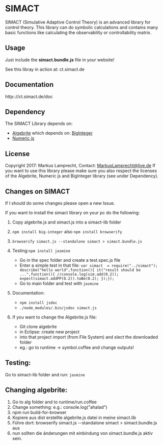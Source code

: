# SIMACT #
SIMACT (Simulative Adaptive Control Theory) is an advanced library for control theory. This library can do symbolic calculations and contains many basic functions like calculating the observability or controllability matrix.

## Usage ##
Just include the **simact.bundle.js** file in your website! 

See this libray in action at: ct.simact.de 

## Documentation ##
http:://ct.simact.de/doc

## Dependency ##
The SIMACT Library depends on:
* [Algebrite](www.algebrite.org) which depends on: [BigInteger](https://github.com/peterolson/BigInteger.js/tree/master)
* [Numeric js](www.numericjs.com)

## License ##
Copyright 2017: Markus Lamprecht, Contact: MarkusLamprecht@live.de
If you want to use this library please make sure you also respect the licenses of the Algebrite, Numeric js and BigInteger library (see under Dependency). 


## Changes on SIMACT ##

If I should do some changes please open a new Issue.

If you want to install the simact library on your pc do the following:

1. Copy algebrite.js and simact.js into a simact-lib folder

2. `npm install big-integer` also `npm install browserify`

3. `browserify simact.js --standalone simact > simact.bundle.js`

4. Testing:`npm install jasmine`
	* Go in the spec folder and create a test.spec.js file
	* Enter a simple test in that file: ```var simact  = require("../simact"); describe("hello world",function(){ it("result should be ...",function(){ //console.log(sim.add(0.2)); expect(simact.addPP(0.2)).toBe(0.2); });});```
 	* Go to main folder and test with `jasmine`

5. Documentation: 
 	 * `npm install jsdoc`
 	 * `./node_modules/.bin/jsdoc simact.js`


7. If you want to change the Algebrite.js file:
 	* Git clone algebrite
 	* in Eclipse: create new project
 	* into that project import (from File System) and slect the downloaded folder
 	* eg.: go to runtime -> symbol.coffee and change outputs!
 	
## Testing:

Go to simact-lib folder and run:
`jasmine`


## Changing algebrite:
1. Go to alg folder and to runtime/run.coffee
2. Change something: e.g.: console.log("ahalad")
3. npm run build-for-browser
4. Kopiere aus dist erstellte algebrite.js datei in meine simact.lib
5. Führe dort: browserify simact.js --standalone simact > simact.bundle.js aus
6. nun sollten die änderungen mit einbindung von simact.bundle.js aktiv sein.